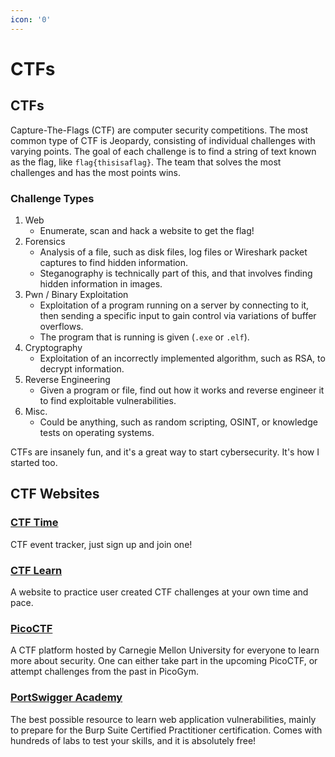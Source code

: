 ```yaml
---
icon: '0'
---
```


# CTFs

## CTFs

Capture-The-Flags (CTF) are computer security competitions. The most common type of CTF is Jeopardy, consisting of individual challenges with varying points. The goal of each challenge is to find a string of text known as the flag, like `flag{thisisaflag}`. The team that solves the most challenges and has the most points wins.

### Challenge Types

1. Web
   * Enumerate, scan and hack a website to get the flag!
2. Forensics
   * Analysis of a file, such as disk files, log files or Wireshark packet captures to find hidden information.
   * Steganography is technically part of this, and that involves finding hidden information in images.
3. Pwn / Binary Exploitation
   * Exploitation of a program running on a server by connecting to it, then sending a specific input to gain control via variations of buffer overflows.
   * The program that is running is given (`.exe` or `.elf`).
4. Cryptography
   * Exploitation of an incorrectly implemented algorithm, such as RSA, to decrypt information.
5. Reverse Engineering
   * Given a program or file, find out how it works and reverse engineer it to find exploitable vulnerabilities.
6. Misc.
   * Could be anything, such as random scripting, OSINT, or knowledge tests on operating systems.

CTFs are insanely fun, and it's a great way to start cybersecurity. It's how I started too.

## CTF Websites

### [CTF Time](../../what-is-security/getting-started/https-ctftime.org-ctftime)

CTF event tracker, just sign up and join one!

### [CTF Learn](../../what-is-security/getting-started/ctf-learn-https-ctflearn.com)

A website to practice user created CTF challenges at your own time and pace.

### [PicoCTF](https://picoctf.org/)

A CTF platform hosted by Carnegie Mellon University for everyone to learn more about security. One can either take part in the upcoming PicoCTF, or attempt challenges from the past in PicoGym.

### [PortSwigger Academy](https://portswigger.net/web-security)

The best possible resource to learn web application vulnerabilities, mainly to prepare for the Burp Suite Certified Practitioner certification. Comes with hundreds of labs to test your skills, and it is absolutely free!
